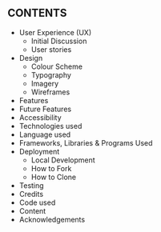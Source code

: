## CONTENTS
- User Experience (UX)
  - Initial Discussion
  - User stories
- Design
  - Colour Scheme
  - Typography
  - Imagery
  - Wireframes
 - Features
- Future Features
- Accessibility
- Technologies used
- Language used
- Frameworks, Libraries & Programs Used
- Deployment
  - Local Development
  - How to Fork
  - How to Clone
- Testing
- Credits
- Code used
- Content
- Acknowledgements